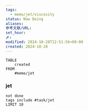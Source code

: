 ```yaml
---
tags:
  - memo/jet/viscosity
status: Now Doing
aliases: 
参考文献/URL: 
set_hour: 
〆: 
modified: 2024-10-28T12:51:56+09:00
created: 2024-10-28
---
```

```dataview
TABLE
	created
FROM
	#memo/jet
```

### jet
```tasks
not done
tags include #task/jet 
LIMIT 10
```


## 